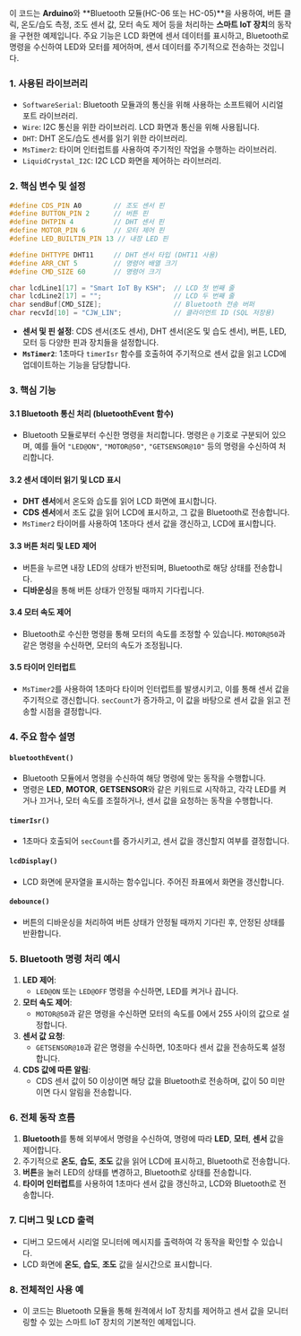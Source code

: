 이 코드는 **Arduino**와 **Bluetooth 모듈(HC-06 또는 HC-05)**을 사용하여, 버튼 클릭, 온도/습도 측정, 조도 센서 값, 모터 속도 제어 등을 처리하는 **스마트 IoT 장치**의 동작을 구현한 예제입니다. 주요 기능은 LCD 화면에 센서 데이터를 표시하고, Bluetooth로 명령을 수신하여 LED와 모터를 제어하며, 센서 데이터를 주기적으로 전송하는 것입니다.

### 1. **사용된 라이브러리**
- `SoftwareSerial`: Bluetooth 모듈과의 통신을 위해 사용하는 소프트웨어 시리얼 포트 라이브러리.
- `Wire`: I2C 통신을 위한 라이브러리. LCD 화면과 통신을 위해 사용됩니다.
- `DHT`: DHT 온도/습도 센서를 읽기 위한 라이브러리.
- `MsTimer2`: 타이머 인터럽트를 사용하여 주기적인 작업을 수행하는 라이브러리.
- `LiquidCrystal_I2C`: I2C LCD 화면을 제어하는 라이브러리.

### 2. **핵심 변수 및 설정**
```cpp
#define CDS_PIN A0        // 조도 센서 핀
#define BUTTON_PIN 2      // 버튼 핀
#define DHTPIN 4          // DHT 센서 핀
#define MOTOR_PIN 6       // 모터 제어 핀
#define LED_BUILTIN_PIN 13 // 내장 LED 핀

#define DHTTYPE DHT11     // DHT 센서 타입 (DHT11 사용)
#define ARR_CNT 5         // 명령어 배열 크기
#define CMD_SIZE 60       // 명령어 크기

char lcdLine1[17] = "Smart IoT By KSH";  // LCD 첫 번째 줄
char lcdLine2[17] = "";                  // LCD 두 번째 줄
char sendBuf[CMD_SIZE];                  // Bluetooth 전송 버퍼
char recvId[10] = "CJW_LIN";             // 클라이언트 ID (SQL 저장용)
```

- **센서 및 핀 설정**: CDS 센서(조도 센서), DHT 센서(온도 및 습도 센서), 버튼, LED, 모터 등 다양한 핀과 장치들을 설정합니다.
- **`MsTimer2`**: 1초마다 `timerIsr` 함수를 호출하여 주기적으로 센서 값을 읽고 LCD에 업데이트하는 기능을 담당합니다.

### 3. **핵심 기능**
#### 3.1 **Bluetooth 통신 처리 (bluetoothEvent 함수)**
- Bluetooth 모듈로부터 수신한 명령을 처리합니다. 명령은 `@` 기호로 구분되어 있으며, 예를 들어 `"LED@ON"`, `"MOTOR@50"`, `"GETSENSOR@10"` 등의 명령을 수신하여 처리합니다.
  
#### 3.2 **센서 데이터 읽기 및 LCD 표시**
- **DHT 센서**에서 온도와 습도를 읽어 LCD 화면에 표시합니다.
- **CDS 센서**에서 조도 값을 읽어 LCD에 표시하고, 그 값을 Bluetooth로 전송합니다.
- `MsTimer2` 타이머를 사용하여 1초마다 센서 값을 갱신하고, LCD에 표시합니다.

#### 3.3 **버튼 처리 및 LED 제어**
- 버튼을 누르면 내장 LED의 상태가 반전되며, Bluetooth로 해당 상태를 전송합니다.
- **디바운싱**을 통해 버튼 상태가 안정될 때까지 기다립니다.

#### 3.4 **모터 속도 제어**
- Bluetooth로 수신한 명령을 통해 모터의 속도를 조정할 수 있습니다. `MOTOR@50`과 같은 명령을 수신하면, 모터의 속도가 조정됩니다.

#### 3.5 **타이머 인터럽트**
- `MsTimer2`를 사용하여 1초마다 타이머 인터럽트를 발생시키고, 이를 통해 센서 값을 주기적으로 갱신합니다. `secCount`가 증가하고, 이 값을 바탕으로 센서 값을 읽고 전송할 시점을 결정합니다.

### 4. **주요 함수 설명**

#### `bluetoothEvent()`
- Bluetooth 모듈에서 명령을 수신하여 해당 명령에 맞는 동작을 수행합니다.
- 명령은 **LED**, **MOTOR**, **GETSENSOR**와 같은 키워드로 시작하고, 각각 LED를 켜거나 끄거나, 모터 속도를 조절하거나, 센서 값을 요청하는 동작을 수행합니다.

#### `timerIsr()`
- 1초마다 호출되어 `secCount`를 증가시키고, 센서 값을 갱신할지 여부를 결정합니다.

#### `lcdDisplay()`
- LCD 화면에 문자열을 표시하는 함수입니다. 주어진 좌표에서 화면을 갱신합니다.

#### `debounce()`
- 버튼의 디바운싱을 처리하여 버튼 상태가 안정될 때까지 기다린 후, 안정된 상태를 반환합니다.

### 5. **Bluetooth 명령 처리 예시**
1. **LED 제어**:
   - `LED@ON` 또는 `LED@OFF` 명령을 수신하면, LED를 켜거나 끕니다.
2. **모터 속도 제어**:
   - `MOTOR@50`과 같은 명령을 수신하면 모터의 속도를 0에서 255 사이의 값으로 설정합니다.
3. **센서 값 요청**:
   - `GETSENSOR@10`과 같은 명령을 수신하면, 10초마다 센서 값을 전송하도록 설정합니다.
4. **CDS 값에 따른 알림**:
   - CDS 센서 값이 50 이상이면 해당 값을 Bluetooth로 전송하며, 값이 50 미만이면 다시 알림을 전송합니다.

### 6. **전체 동작 흐름**
1. **Bluetooth**를 통해 외부에서 명령을 수신하여, 명령에 따라 **LED**, **모터**, **센서** 값을 제어합니다.
2. 주기적으로 **온도**, **습도**, **조도** 값을 읽어 LCD에 표시하고, Bluetooth로 전송합니다.
3. **버튼**을 눌러 LED의 상태를 변경하고, Bluetooth로 상태를 전송합니다.
4. **타이머 인터럽트**를 사용하여 1초마다 센서 값을 갱신하고, LCD와 Bluetooth로 전송합니다.

### 7. **디버그 및 LCD 출력**
- 디버그 모드에서 시리얼 모니터에 메시지를 출력하여 각 동작을 확인할 수 있습니다.
- LCD 화면에 **온도**, **습도**, **조도** 값을 실시간으로 표시합니다.

### 8. **전체적인 사용 예**
- 이 코드는 Bluetooth 모듈을 통해 원격에서 IoT 장치를 제어하고 센서 값을 모니터링할 수 있는 스마트 IoT 장치의 기본적인 예제입니다.